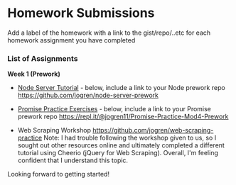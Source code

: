 # Homework Submissions

Add a label of the homework with a link to the gist/repo/..etc for each homework assignment you have completed

### List of Assignments

**Week 1 (Prework)**

* [Node Server Tutorial](http://frontend.turing.io/lessons/module-4/node-prework.html) - below, include a link to your Node prework repo
https://github.com/jogren/node-server-prework

* [Promise Practice Exercises](https://gist.github.com/robbiejaeger/dc8f55c1f9462741090862f736b82cab) - below, include a link to your Promise prework repo
https://repl.it/@jogren11/Promise-Practice-Mod4-Prework

* Web Scraping Workshop
https://github.com/jogren/web-scraping-practice
Note: I had trouble following the workshop given to us, so I sought out other resources online and ultimately completed a different tutorial using Cheerio (jQuery for Web Scraping). Overall, I'm feeling confident that I understand this topic.

Looking forward to getting started!
